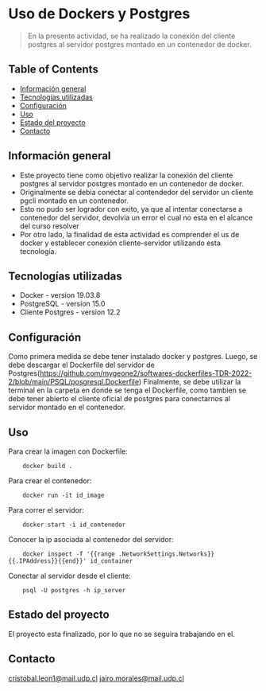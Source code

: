 # Uso de Dockers y Postgres
> En la presente actividad, se ha realizado la conexión del cliente postgres al servidor postgres montado en un contenedor de docker.


## Table of Contents
* [Información general](#Información-general)
* [Tecnologías utilizadas](#Tecnologías-utilizadas)
* [Configuración](#Configuración)
* [Uso](#Uso)
* [Estado del proyecto](#estado-del-proyecto)
* [Contacto](#contacto)



## Información general
- Este proyecto tiene como objetivo realizar la conexión del cliente postgres al servidor postgres montado en un contenedor de docker.
- Originalmente se debia conectar al contendedor del servidor un cliente pgcli montado en un contenedor.
- Esto no pudo ser logrador con exito, ya que al intentar conectarse a contenedor del servidor, devolvia un error el cual no esta en el alcance del curso resolver
- Por otro lado, la finalidad de esta actividad es comprender el us de docker y establecer conexión cliente-servidor utilizando esta tecnología.



## Tecnologías utilizadas
- Docker - version 19.03.8
- PostgreSQL - version 15.0
- Cliente Postgres - version 12.2




## Configuración
Como primera medida se debe tener instalado docker y postgres.
Luego, se debe descargar el Dockerfile del servidor de Postgres(https://github.com/mygeone2/softwares-dockerfiles-TDR-2022-2/blob/main/PSQL/posgresql.Dockerfile)
Finalmente, se debe utilizar la terminal en la carpeta en donde se tenga el Dockerfile, como tambien se debe tener abierto el cliente oficial de postgres para conectarnos al servidor montado en el contenedor.

## Uso
Para crear la imagen con Dockerfile:

```
    docker build .
```

Para crear el contenedor:

```
    docker run -it id_image
```

Para correr el servidor:

```
    docker start -i id_contenedor
```

Conocer la ip asociada al contenedor del servidor:
    
```
    docker inspect -f '{{range .NetworkSettings.Networks}}{{.IPAddress}}{{end}}' id_container
```
    


Conectar al servidor desde el cliente:

```
    psql -U postgres -h ip_server
```
    

## Estado del proyecto
El proyecto esta finalizado, por lo que no se seguira trabajando en el.


## Contacto
cristobal.leon1@mail.udp.cl
jairo.morales@mail.udp.cl 
